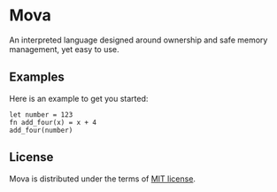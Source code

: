 # Mova

An interpreted language designed around ownership and safe memory management, yet easy to use.

## Examples

Here is an example to get you started:

```
let number = 123
fn add_four(x) = x + 4
add_four(number)
```

## License

Mova is distributed under the terms of [MIT license](./LICENSE).
